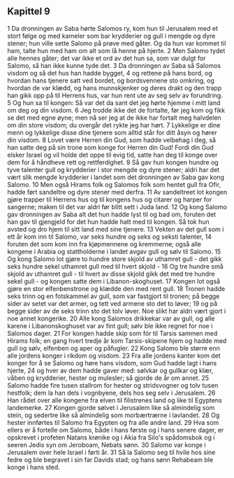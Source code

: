 ## Kapittel 9

1 Da dronningen av Saba hørte Salomos ry, kom hun til Jerusalem med et stort følge og med kameler som bar krydderier og gull i mengde og dyre stener; hun ville sette Salomo på prøve med gåter. Og da hun var kommet til ham, talte hun med ham om alt som lå henne på hjerte.
2 Men Salomo tydet alle hennes gåter; det var ikke et ord av det hun sa, som var dulgt for Salomo, så han ikke kunne tyde det.
3 Da dronningen av Saba så Salomos visdom og så det hus han hadde bygget,
4 og rettene på hans bord, og hvordan hans tjenere satt ved bordet, og bordsvennene sto omkring, og hvordan de var klædd, og hans munnskjenker og deres drakt og den trapp han gikk opp på til Herrens hus, var hun rent ute av seg selv av forundring.
5 Og hun sa til kongen: Så var det da sant det jeg hørte hjemme i mitt land om deg og din visdom.
6 Jeg trodde ikke det de fortalte, før jeg kom og fikk se det med egne øyne; men nå ser jeg at de ikke har fortalt meg halvdelen om din store visdom; du overgår det rykte jeg har hørt.
7 Lykkelige er dine menn og lykkelige disse dine tjenere som alltid står for ditt åsyn og hører din visdom.
8 Lovet være Herren din Gud, som hadde velbehag i deg, så han satte deg på sin trone som konge for Herren din Gud! Fordi din Gud elsker Israel og vil holde det oppe til evig tid, satte han deg til konge over dem for å håndheve rett og rettferdighet.
9 Så gav hun kongen hundre og tyve talenter gull og krydderier i stor mengde og dyre stener; aldri har det vært slik mengde krydderier i landet som det dronningen av Saba gav kong Salomo.
10 Men også Hirams folk og Salomos folk som hentet gull fra Ofir, hadde ført sandeltre og dyre stener med derfra.
11 Av sandeltreet lot kongen gjøre trapper til Herrens hus og til kongens hus og citarer og harper for sangerne; maken til det var aldri før blitt sett i Juda land.
12 Og kong Salomo gav dronningen av Saba alt det hun hadde lyst til og bad om, foruten det han gav til gjengjeld for det hun hadde hatt med til kongen. Så tok hun avsted og dro hjem til sitt land med sine tjenere.
13 Vekten av det gull som i ett år kom inn til Salomo, var seks hundre og seks og seksti talenter,
14 foruten det som kom inn fra kjøpmennene og kremmerne; også alle kongene i Arabia og stattholderne i landet avgav gull og sølv til Salomo.
15 Og kong Salomo lot gjøre to hundre store skjold av uthamret gull - det gikk seks hundre sekel uthamret gull med til hvert skjold -
16 Og tre hundre små skjold av uthamret gull - til hvert av disse skjold gikk det med tre hundre sekel gull - og kongen satte dem i Libanon-skoghuset.
17 Kongen lot også gjøre en stor elfenbenstrone og klædde den med rent gull.
18 Tronen hadde seks trinn og en fotskammel av gull, som var fastgjort til tronen; på begge sider av setet var det armer, og tett ved armene sto det to løver;
19 og på begge sider av de seks trinn sto det tolv løver. Noe slikt har aldri vært gjort i noe annet kongerike.
20 Alle kong Salomos drikkekar var av gull, og alle karene i Libanonskoghuset var av fint gull; sølv ble ikke regnet for noe i Salomos dager.
21 For kongen hadde skip som fór til Tarsis sammen med Hirams folk; en gang hvert tredje år kom Tarsis-skipene hjem og hadde med gull og sølv, elfenben og aper og påfugler.
22 Kong Salomo ble større enn alle jordens konger i rikdom og visdom.
23 Fra alle jordens kanter kom det konger for å se Salomo og høre hans visdom, som Gud hadde lagt i hans hjerte,
24 og hver av dem hadde gaver med: sølvkar og gullkar og klær, våben og krydderier, hester og mulesler; så gjorde de år om annet.
25 Salomo hadde fire tusen stallrom for hester og stridsvogner og tolv tusen hestfolk; dem la han dels i vognbyene, dels hos seg selv i Jerusalem.
26 Han rådet over alle kongene fra elven til filistrenes land og like til Egyptens landemerke.
27 Kongen gjorde sølvet i Jerusalem like så almindelig som stein, og sedertre like så almindelig som morbærtrærne i lavlandet.
28 Og hester innførtes til Salomo fra Egypten og fra alle andre land.
29 Hva som ellers er å fortelle om Salomo, både i hans første og i hans senere dager, er opskrevet i profeten Natans krønike og i Akia fra Silo's spådomsbok og i seeren Jedis syn om Jeroboam, Nebats sønn.
30 Salomo var konge i Jerusalem over hele Israel i førti år.
31 Så la Salomo seg til hvile hos sine fedre og ble begravet i sin far Davids stad; og hans sønn Rehabeam ble konge i hans sted.
